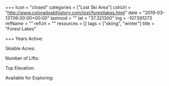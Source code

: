 +++
Icon = "closed"
categories = ["Lost Ski Area"]
cshUrl = "http://www.coloradoskihistory.com/lost/forestlakes.html"
date = "2019-03-13T06:00:00+00:00"
lastmod = ""
lat = "37.321300"
lng = -107.591273
refName = ""
refUrl = ""
resources = []
tags = ["skiing", "winter"]
title = "Forest Lakes"

+++
Years Active:

Skiable Acres:

Number of Lifts:

Top Elevation:

Available for Exploring: